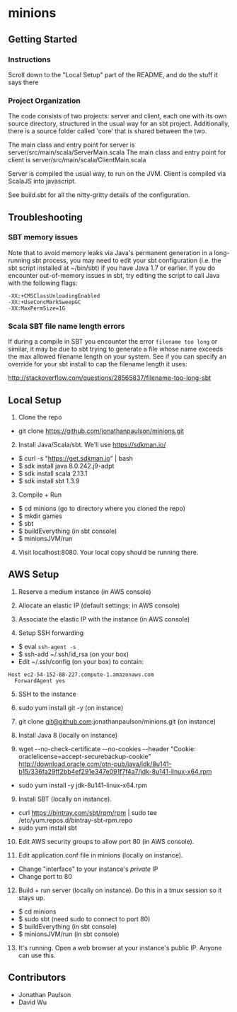 # minions

## Getting Started

### Instructions
Scroll down to the "Local Setup" part of the README, and do the stuff it says there

### Project Organization
The code consists of two projects: server and client, each one with its own source directory, structured in the usual way for an sbt project.
Additionally, there is a source folder called 'core' that is shared between the two.

The main class and entry point for server is server/src/main/scala/ServerMain.scala
The main class and entry point for client is server/src/main/scala/ClientMain.scala

Server is compiled the usual way, to run on the JVM.
Client is compiled via ScalaJS into javascript.

See build.sbt for all the nitty-gritty details of the configuration.

## Troubleshooting

### SBT memory issues

Note that to avoid memory leaks via Java's permanent generation in a long-running sbt process,
you may need to edit your sbt configuration (i.e. the sbt script installed at ~/bin/sbt) if
you have Java 1.7 or earlier. If you do encounter out-of-memory issues in sbt, try editing the script
to call Java with the following flags:

    -XX:+CMSClassUnloadingEnabled
    -XX:+UseConcMarkSweepGC
    -XX:MaxPermSize=1G

### Scala SBT file name length errors

If during a compile in SBT you encounter the error `filename too long` or similar, it may be due to sbt trying to generate a file whose name exceeds the max allowed filename length on your system. See if you can specify an override for your sbt install to cap the filename length it uses:

http://stackoverflow.com/questions/28565837/filename-too-long-sbt

## Local Setup
1. Clone the repo
  * git clone https://github.com/jonathanpaulson/minions.git
2. Install Java/Scala/sbt. We'll use https://sdkman.io/
  * $ curl -s "https://get.sdkman.io" | bash
  * $ sdk install java 8.0.242.j9-adpt
  * $ sdk install scala 2.13.1
  * $ sdk install sbt 1.3.9
3. Compile + Run
  * $ cd minions (go to directory where you cloned the repo)
  * $ mkdir games
  * $ sbt
  * $ buildEverything (in sbt console)
  * $ minionsJVM/run
4. Visit localhost:8080. Your local copy should be running there.

## AWS Setup
1. Reserve a medium instance (in AWS console)
2. Allocate an elastic IP (default settings; in AWS console)
3. Associate the elastic IP with the instance (in AWS console)

4. Setup SSH forwarding
  * $ eval `ssh-agent -s`
  * $ ssh-add ~/.ssh/id_rsa (on your box)
  * Edit ~/.ssh/config (on your box) to contain:
```
Host ec2-54-152-88-227.compute-1.amazonaws.com
  ForwardAgent yes
```

5. SSH to the instance
6. sudo yum install git -y (on instance)
7. git clone git@github.com:jonathanpaulson/minions.git (on instance)

8. Install Java 8 (locally on instance)
  1. wget --no-check-certificate --no-cookies --header "Cookie: oraclelicense=accept-securebackup-cookie" http://download.oracle.com/otn-pub/java/jdk/8u141-b15/336fa29ff2bb4ef291e347e091f7f4a7/jdk-8u141-linux-x64.rpm
  * sudo yum install -y jdk-8u141-linux-x64.rpm

9. Install SBT (locally on instance).
  * curl https://bintray.com/sbt/rpm/rpm | sudo tee /etc/yum.repos.d/bintray-sbt-rpm.repo
  * sudo yum install sbt

10. Edit AWS security groups to allow port 80 (in AWS console).

11. Edit application.conf file in minions (locally on instance).
  * Change "interface" to your instance's *private* IP
  * Change port to 80

12. Build + run server (locally on instance). Do this in a tmux session so it stays up.
  * $ cd minions
  * $ sudo sbt (need sudo to connect to port 80)
  * $ buildEverything (in sbt console)
  * $ minionsJVM/run (in sbt console)

13. It's running. Open a web browser at your instance's public IP. Anyone can use this.

## Contributors

* Jonathan Paulson
* David Wu
